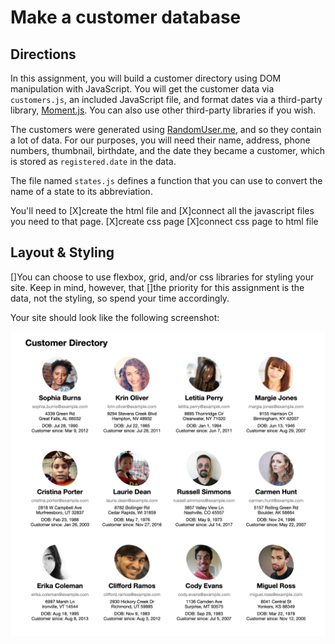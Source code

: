 # Make a customer database

## Directions

In this assignment, you will build a customer directory using DOM manipulation with JavaScript. You will get the customer data via `customers.js`, an included JavaScript file, and format dates via a third-party library, [Moment.js](http://momentjs.com/). You can also use other third-party libraries if you wish.

The customers were generated using [RandomUser.me](https://randomuser.me/), and so they contain a lot of data. For our purposes, you will need their name, address, phone numbers, thumbnail, birthdate, and the date they became a customer, which is stored as `registered.date` in the data.

The file named `states.js` defines a function that you can use to convert the name of a state to its abbreviation.

You'll need to
[X]create the html file and
[X]connect all the javascript files you need to that page.
[X]create css page
[X]connect css page to html file

## Layout & Styling

[]You can choose to use flexbox, grid, and/or css libraries for styling your site. Keep in mind, however, that
[]the priority for this assignment is the data, not the styling, so spend your time accordingly.

Your site should look like the following screenshot:

![example screenshot](customer-db.png)
